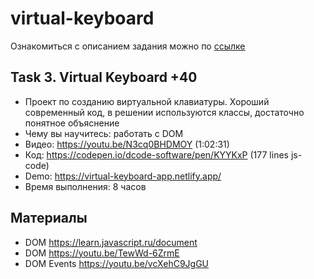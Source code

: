 # virtual-keyboard

Ознакомиться с описанием задания можно по [ссылке](introduction.md) 

## Task 3. Virtual Keyboard +40

- Проект по созданию виртуальной клавиатуры. Хороший современный код, в решении используются классы, достаточно понятное объяснение 
- Чему вы научитесь: работать с DOM
- Видео: https://youtu.be/N3cq0BHDMOY (1:02:31)
- Код: https://codepen.io/dcode-software/pen/KYYKxP (177 lines js-code)
- Demo: https://virtual-keyboard-app.netlify.app/
- Время выполнения: 8 часов

## Материалы

- DOM https://learn.javascript.ru/document
- DOM https://youtu.be/TewWd-6ZrmE
- DOM Events https://youtu.be/vcXehC9JgGU